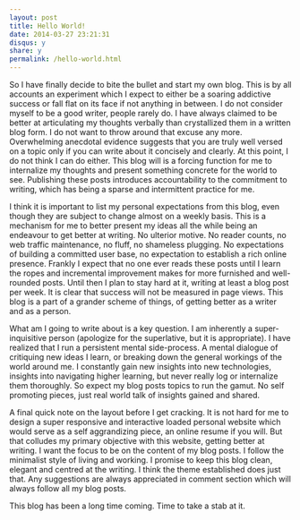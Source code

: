 ```yaml
---
layout: post
title: Hello World!
date: 2014-03-27 23:21:31
disqus: y
share: y
permalink: /hello-world.html
---
```


So I have finally decide to bite the bullet and start my own blog. This is by all accounts an experiment which I expect to either be a soaring addictive success or fall flat on its face if not anything in between. I do not consider myself to be a good writer, people rarely do. I have always claimed to be better at articulating my thoughts verbally than crystallized them in a written blog form. I do not want to throw around that excuse any more. Overwhelming anecdotal evidence suggests that you are truly well versed on a topic only if you can write about it concisely and clearly. At this point, I do not think I can do either. This blog will is a forcing function for me to internalize my thoughts and present something concrete for the world to see. Publishing these posts introduces accountability to the commitment to writing, which has being a sparse and intermittent practice for me.

I think it is important to list my personal expectations from this blog, even though they are subject to change almost on a weekly basis. This is a mechanism for me to better present my ideas all the while being an endeavour to get better at writing. No ulterior motive. No reader counts, no web traffic maintenance, no fluff, no shameless plugging. No expectations of building a committed user base, no expectation to establish a rich online presence. Frankly I expect that no one ever reads these posts until I learn the ropes and incremental improvement makes for more furnished and well-rounded posts. Until then I plan to stay hard at it, writing at least a blog post per week. It is clear that success will not be measured in page views. This blog is a part of a grander scheme of things, of getting better as a writer and as a person. 

What am I going to write about is a key question. I am inherently a super-inquisitive person (apologize for the superlative, but it is appropriate). I have realized that I run a persistent mental side-process. A mental dialogue of critiquing new ideas I learn, or breaking down the general workings of the world around me. I constantly gain new insights into new technologies, insights into navigating higher learning, but never really log or internalize them thoroughly. So expect my blog posts topics to run the gamut. No self promoting pieces, just real world talk of insights gained and shared. 

A final quick note on the layout before I get cracking. It is not hard for me to design a super responsive and interactive loaded personal website which would serve as a self aggrandizing piece, an online resume if you will. But that colludes my primary objective with this website, getting better at writing. I want the focus to be on the content of my blog posts. I follow the minimalist style of living and working. I promise to keep this blog clean, elegant and centred at the writing. I think the theme established does just that. Any suggestions are always appreciated in comment section which will always follow all my blog posts.

This blog has been a long time coming. Time to take a stab at it. 